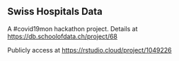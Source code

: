 Swiss Hospitals Data
---

A #covid19mon hackathon project. 
Details at https://db.schoolofdata.ch/project/68

Publicly access at https://rstudio.cloud/project/1049226